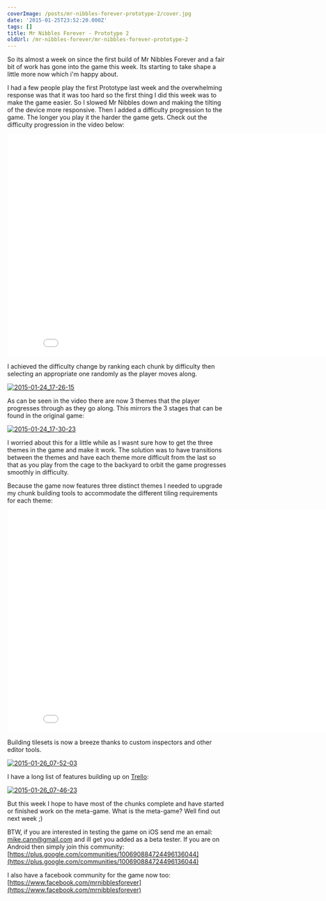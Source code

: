 ```yaml
---
coverImage: /posts/mr-nibbles-forever-prototype-2/cover.jpg
date: '2015-01-25T23:52:20.000Z'
tags: []
title: Mr Nibbles Forever - Prototype 2
oldUrl: /mr-nibbles-forever/mr-nibbles-forever-prototype-2
---
```


So its almost a week on since the first build of Mr Nibbles Forever and a fair bit of work has gone into the game this week. Its starting to take shape a little more now which i'm happy about.

<!-- more -->

I had a few people play the first Prototype last week and the overwhelming response was that it was too hard so the first thing I did this week was to make the game easier. So I slowed Mr Nibbles down and making the tilting of the device more responsive. Then I added a difficulty progression to the game. The longer you play it the harder the game gets. Check out the difficulty progression in the video below:

<iframe width="854" height="510" src="//www.youtube.com/embed/-XXg4rYJfmA?list=UU9-RJld8R0v5ywwBT8csdZA" frameborder="0" allowfullscreen></iframe>

I achieved the difficulty change by ranking each chunk by difficulty then selecting an appropriate one randomly as the player moves along.

[![2015-01-24_17-26-15](https://www.mikecann.co.uk/wp-content/uploads/2015/01/2015-01-24_17-26-15.png)](https://www.mikecann.co.uk/wp-content/uploads/2015/01/2015-01-24_17-26-15.png)

As can be seen in the video there are now 3 themes that the player progresses through as they go along. This mirrors the 3 stages that can be found in the original game:

[![2015-01-24_17-30-23](https://www.mikecann.co.uk/wp-content/uploads/2015/01/2015-01-24_17-30-23-1024x416.png)](https://www.mikecann.co.uk/wp-content/uploads/2015/01/2015-01-24_17-30-23.png)

I worried about this for a little while as I wasnt sure how to get the three themes in the game and make it work. The solution was to have transitions between the themes and have each theme more difficult from the last so that as you play from the cage to the backyard to orbit the game progresses smoothly in difficulty.

Because the game now features three distinct themes I needed to upgrade my chunk building tools to accommodate the different tiling requirements for each theme:

<iframe width="854" height="510" src="//www.youtube.com/embed/kI3iLU1oRgE?list=UU9-RJld8R0v5ywwBT8csdZA" frameborder="0" allowfullscreen></iframe>

Building tilesets is now a breeze thanks to custom inspectors and other editor tools.

[![2015-01-26_07-52-03](https://www.mikecann.co.uk/wp-content/uploads/2015/01/2015-01-26_07-52-03.png)](https://www.mikecann.co.uk/wp-content/uploads/2015/01/2015-01-26_07-52-03.png)

I have a long list of features building up on [Trello](https://trello.com/b/Ic11WQzF/mr-nibbles-forever):

[![2015-01-26_07-46-23](https://www.mikecann.co.uk/wp-content/uploads/2015/01/2015-01-26_07-46-23.png)](https://www.mikecann.co.uk/wp-content/uploads/2015/01/2015-01-26_07-46-23.png)

But this week I hope to have most of the chunks complete and have started or finished work on the meta-game. What is the meta-game? Well find out next week ;)

BTW, if you are interested in testing the game on iOS send me an email: mike.cann@gmail.com and ill get you added as a beta tester. If you are on Android then simply join this community: [https://plus.google.com/communities/100690884724496136044](https://plus.google.com/communities/100690884724496136044)

I also have a facebook community for the game now too: [https://www.facebook.com/mrnibblesforever](https://www.facebook.com/mrnibblesforever)
